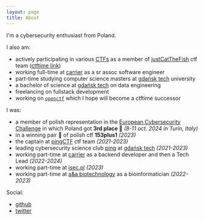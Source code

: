 ```yaml
---
layout: page
title: About
---
```


I'm a cybersecurity enthusiast from Poland.

I also am:

- actively participating in various [CTFs](https://ctftime.org/event/list/upcoming) as a member of [justCatTheFish](https://justcatthefish.team/) ctf team ([ctftime link](https://ctftime.org/team/33893))
- working full-time at [carrier](https://www.carrier.com/commercial/pl/pl/) as a sr assoc software engineer
- part-time studying computer science masters at [gdańsk tech](https://pg.edu.pl/) university
- a bachelor of science at [gdańsk tech](https://pg.edu.pl/) on data engineering
- freelancing on fullstack development
- working on [`openctf`](https://github.com/tomek7667/openctf) which I hope will become a ctftime successor

I was:

- a member of polish representation in the [European Cybersecurity Challenge](https://ecsc.eu/past-editions) in which Poland got **3rd place 🥉** _(8-11 oct. 2024 in Turin, Italy)_
- in a winning pair 🥇 of polish ctf **153plus1** _(2023)_
- the captain at [pingCTF](https://ctftime.org/team/147266) ctf team _(2021-2023)_
- leading cybersecurity science club [ping](https://knping.pl/) at [gdańsk tech](https://pg.edu.pl/) _(2021-2023)_
- working part-time at [carrier](https://www.carrier.com/commercial/pl/pl/) as a backend developer and then a Tech Lead _(2022-2024)_
- working part-time at [isec.pl](http://isec.pl/) _(2023)_
- working part-time at [a&a biotechnology](https://www.aabiot.com/) as a bioinformatician _(2022-2023)_

Social:

- [github](https://github.com/tomek7667)
- [twitter](https://twitter.com/_tomek7667)
